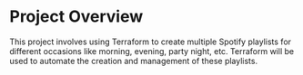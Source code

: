 # Project Overview

This project involves using Terraform to create multiple Spotify playlists for different occasions like morning, evening, party night, etc. Terraform will be used to automate the creation and management of these playlists.
